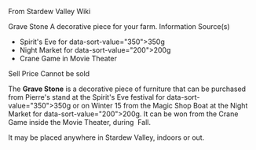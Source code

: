 From Stardew Valley Wiki

Grave Stone A decorative piece for your farm. Information Source(s)

- Spirit's Eve for data-sort-value="350"&gt;350g
- Night Market for data-sort-value="200"&gt;200g
- Crane Game in Movie Theater

Sell Price Cannot be sold

The **Grave Stone** is a decorative piece of furniture that can be purchased from Pierre's stand at the Spirit's Eve festival for data-sort-value="350"&gt;350g or on Winter 15 from the Magic Shop Boat at the Night Market for data-sort-value="200"&gt;200g. It can be won from the Crane Game inside the Movie Theater, during  Fall.

It may be placed anywhere in Stardew Valley, indoors or out.